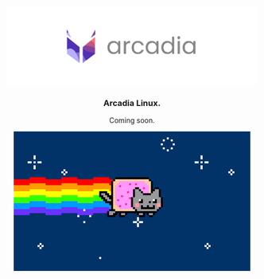 <p align="center"><img src="art/banner.png" alt="banner"/></p>
<h3 align="center">Arcadia Linux.</h3>
<p align="center">Coming soon.</p>
<p align="center"><img src="art/nyan.gif"/></p>

